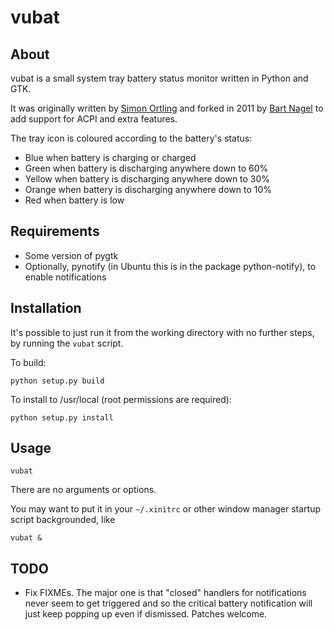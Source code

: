 vubat
=====

About
-----

vubat is a small system tray battery status monitor written in Python and GTK.

It was originally written by [Simon Ortling][1] and forked in 2011 by 
[Bart Nagel][2] to add support for ACPI and extra features.

[1]: http://ortling.com/vubat/
[2]: https://github.com/tremby/vubat

The tray icon is coloured according to the battery's status:

- Blue when battery is charging or charged
- Green when battery is discharging anywhere down to 60%
- Yellow when battery is discharging anywhere down to 30%
- Orange when battery is discharging anywhere down to 10%
- Red when battery is low

Requirements
------------

- Some version of pygtk
- Optionally, pynotify (in Ubuntu this is in the package python-notify), to 
  enable notifications

Installation
------------

It's possible to just run it from the working directory with no further steps, 
by running the `vubat` script.

To build:

	python setup.py build

To install to /usr/local (root permissions are required):

	python setup.py install

Usage
-----

	vubat

There are no arguments or options.

You may want to put it in your `~/.xinitrc` or other window manager startup 
script backgrounded, like

	vubat &

TODO
----

- Fix FIXMEs. The major one is that "closed" handlers for notifications never 
  seem to get triggered and so the critical battery notification will just keep 
  popping up even if dismissed. Patches welcome.
